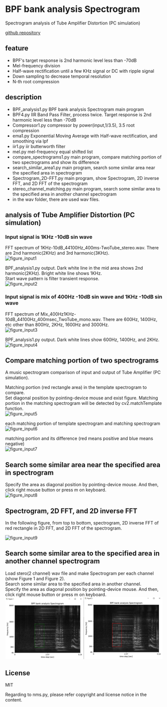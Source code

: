 #  BPF bank analysis Spectrogram  
    
Spectrogram analysis of Tube Amplifier Distortion (PC simulation)  
   
[github repository](https://github.com/shun60s/Harmonic/)  
  
  
## feature  

- BPF's target response is 2nd harmonic level less than -70dB
- Mel-frequency division
- Half-wave rectification until a few KHz signal or DC with ripple signal
- Down sampling to decrease temporal resolution
- N-th root compression

## description  

- BPF_analysis1.py BPF bank analysis Spectrogram main program
- BPF4.py IIR Band Pass Filter, process twice. Target response is 2nd harmonic level less than -70dB
- Compressor1.py compressor by power(input,1/3.5), 3.5 root compression 
- ema1.py Exponential Moving Average with Half-wave rectification, and smoothing via lpf
- iir1.py iir butterworth filter
- mel.py mel-frequency equal shifted list
- compare_spectrograms1.py main program, compare matching portion of two spectrograms and show its difference
- search_similar_area1.py main program, search some similar area near the specified area in spectrogram
- Spectrogram_2D-FFT.py main program, show Spectrogram, 2D inverse FFT, and 2D FFT of the spectrogram
- stereo_channel_matching.py main program, search some similar area to the specified area in another channel spectrogram 
- in the wav folder, there are used wav files.  


## analysis of Tube Amplifier Distortion (PC simulation)  

### Input signal is 1KHz -10dB sin wave  

FFT spectrum of 1KHz-10dB_44100Hz_400ms-TwoTube_stereo.wav. There are 2nd harmonic(2KHz) and 3rd harmonic(3KHz).  
![figure_input1](doc/spectrum_FFT4096Hanning_TwoTube_1KHz_wav.png)  
  
BPF_analysis1.py output. Dark white line in the mid area shows 2nd harmonic(2KHz). Bright white line shows 1KHz.  
Start wave pattern is filter transient response.  
![figure_input2](doc/BPF_analysis1_outputFigure_TwoTube_1KHz_wav.png)  

### Input signal is mix of 400Hz -10dB sin wave and 1KHz -10dB sin wave  

FFT spectrum of Mix_400Hz1KHz-10dB_44100Hz_400msec_TwoTube_mono.wav.  There are 600Hz, 1400Hz, etc other than 800Hz, 2KHz, 1600Hz and 3000Hz.   
![figure_input3](doc/spectrum_FFT4096Hanning_TwoTube_400Hz1KHz_MIX_wav.png)  

BPF_analysis1.py output. Dark white lines show 600Hz, 1400Hz, and 2KHz.  
![figure_input4](doc/BPF_analysis1_outputFigure_TwoTube_400Hz1KHz_MIX_wav.png)  

## Compare matching portion of two spectrograms  

A music spectrogram comparison of input and output of Tube Amplifier (PC simulation).  

Matching portion (red rectangle area) in the template spectrogram  to compare.  
Set diagonal position by pointing-device mouse and exist figure. Matching portion in the matching spectrogram will be detected by cv2.matchTemplate function.  
![figure_input5](doc/template.png)  

each matching portion of template spectrogram and matching spectrogram  
![figure_input6](doc/compare.png)  

matching portion and its difference (red means positive  and blue means negative)    
![figure_input7](doc/diff.png)  


## Search some similar area near the specified area in spectrogram  

Specify the area as diagonal position by pointing-device mouse. And then, click right mouse button or press m on keyboard.  
![figure_input8](doc/similar_areas.png)  


## Spectrogram, 2D FFT, and 2D inverse FFT

In the following figure, from top to bottom, spectrogram, 2D inverse FFT of red rectangle in 2D FFT, and 2D FFT of the spectrogram.  

![figure_input9](doc/2D-FFT-2D-IFFT.png)  


## Search some similar area to the specified area in another channel spectrogram  


Load stero(2 channel) wav file and make Spectrogram per each channel (show Figure 1 and Figure 2).  
Search some similar area to the specified area in another channel.  
Specify the area as diagonal position by pointing-device mouse. And then, click right mouse button or press m on keyboard.  
![figure_input10](doc/stereo_matching.png)  


## License  

MIT  

Regarding to nms.py, please refer copyright and license notice in the content.  


